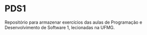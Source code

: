 # PDS1
Repositório para armazenar exercícios das aulas de Programação e Desenvolvimento de Software 1, lecionadas na UFMG.
